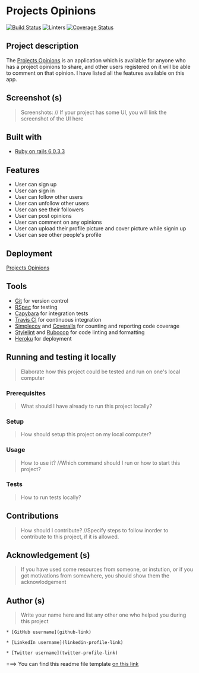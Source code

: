 # Projects Opinions
[![Build Status](https://travis-ci.org/descholar-ceo/projects-opinions.svg?branch=add-projects-opinions-logic)](https://travis-ci.org/descholar-ceo/projects-opinions)  ![Linters](https://github.com/descholar-ceo/projects-opinions/workflows/Linters/badge.svg)  [![Coverage Status](https://coveralls.io/repos/github/descholar-ceo/projects-opinions/badge.svg?branch=add-projects-opinions-logic)](https://coveralls.io/github/descholar-ceo/projects-opinions?branch=add-projects-opinions-logic)

## Project description
The [Projects Opinions](https://projects-opinions.herokuapp.com/) is an application which is available for anyone who has a project opinions to share, and other users registered on it will be able to comment on that opinion. I have listed all the features available on this app.

## Screenshot (s)
> Screenshots: // If your project has some UI, you will link the screenshot of the UI here

## Built with
- [Ruby on rails 6.0.3.3](https://rubygems.org/gems/rails/versions/6.0.3.3)

## Features
- User can sign up
- User can sign in
- User can follow other users
- User can unfollow other users
- User can see their followers
- User can post opinions
- User can comment on any opinions
- User can upload their profile picture and cover picture while signin up
- User can see other people's profile

## Deployment
[Projects Opinions](https://projects-opinions.herokuapp.com/)

## Tools
- [Git](https://git-scm.com/) for version control
- [RSpec](https://rspec.info/) for testing
- [Capybara](http://teamcapybara.github.io/capybara/) for integration tests
- [Travis CI](https://travis-ci.org/) for continuous integration
- [Simplecov](https://github.com/simplecov-ruby/simplecov) and [Coveralls](https://coveralls.io/) for counting and reporting code coverage
- [Stylelint](https://stylelint.io/) and [Rubocop](https://rubocop.org/) for code linting and formatting
- [Heroku](https://heroku.com/) for deployment

## Running and testing it locally
> Elaborate how this project could be tested and run on one's local computer

### Prerequisites
> What should I have already to run this project locally?

### Setup
> How should setup this project on my local computer?

### Usage
> How to use it? //Which command should I run or how to start this project?

### Tests
> How to run tests locally?

## Contributions
> How should I contribute? //Specify steps to follow inorder to contribute to this project, if it is allowed.

## Acknowledgement (s)
> If you have used some resources from someone, or instution, or if you got motivations from somewhere, you should show them the acknowlodgement

## Author (s)
> Write your name here and list any other one who helped you during this project

	* [GitHub username](github-link)

	* [LinkedIn username](linkedin-profile-link)

	* [Twitter username](twitter-profile-link)


===> You can find this readme file template [on this link](https://github.com/nezago/nezago-guidelines/wiki/Readme-file-template)